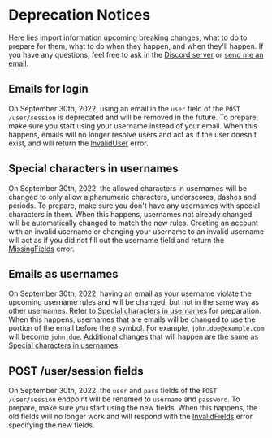 # Deprecation Notices

Here lies import information upcoming breaking changes, what to do to prepare for them, what to do when they happen, and when they'll happen. If you have any questions, feel free to ask in the [Discord server](https://alekeagle.com/d) or [send me an email](mailto:cumulonimbus@alekeagle.com).

## Emails for login

On September 30th, 2022, using an email in the `user` field of the `POST /user/session` is deprecated and will be removed in the future. To prepare, make sure you start using your username instead of your email. When this happens, emails will no longer resolve users and act as if the user doesn't exist, and will return the [InvalidUser](/reference/structures/errors.md#invaliduser) error.

## Special characters in usernames

On September 30th, 2022, the allowed characters in usernames will be changed to only allow alphanumeric characters, underscores, dashes and periods. To prepare, make sure you don't have any usernames with special characters in them. When this happens, usernames not already changed will be automatically changed to match the new rules. Creating an account with an invalid username or changing your username to an invalid username will act as if you did not fill out the username field and return the [MissingFields](/reference/structures/errors.md#missingfields) error.

## Emails as usernames

On September 30th, 2022, having an email as your username violate the upcoming username rules and will be changed, but not in the same way as other usernames. Refer to [Special characters in usernames](#special-characters-in-usernames) for preparation. When this happens, usernames that are emails will be changed to use the portion of the email before the `@` symbol. For example, `john.doe@example.com` will become `john.doe`. Additional changes that will happen are the same as [Special characters in usernames](#special-characters-in-usernames).

## POST /user/session fields

On September 30th, 2022, the `user` and `pass` fields of the `POST /user/session` endpoint will be renamed to `username` and `password`. To prepare, make sure you start using the new fields. When this happens, the old fields will no longer work and will respond with the [InvalidFields](/reference/structures/errors.md#invalidfields) error specifying the new fields.

